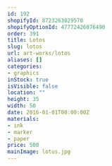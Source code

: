```yaml
---
id: 192
shopifyId: 8723263029578
shopifyOptionId: 47772426076490
order: 391
title: Lotos
slug: lotos
url: art-works/lotos
aliases: []
categories:
- graphics
inStock: true
isVisible: false
location: ""
height: 35
width: 50
date: 2016-01-01T00:00:00Z
materials:
- ink
- marker
- paper
price: 500
mainImage: lotus.jpg
---
```

